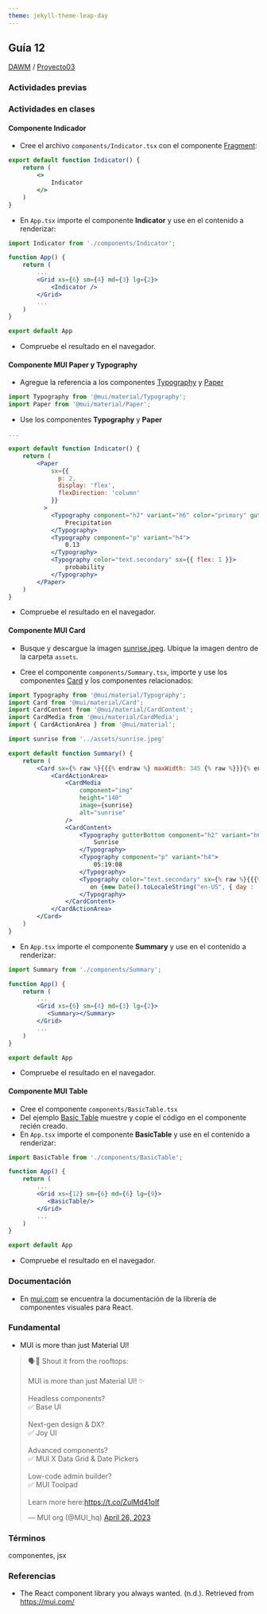 ```yaml
---
theme: jekyll-theme-leap-day
---
```


## Guía 12

[DAWM](/DAWM/) / [Proyecto03](/DAWM/proyectos/2024/proyecto03)

### Actividades previas

### Actividades en clases

#### Componente Indicador

* Cree el archivo `components/Indicator.tsx` con el componente [Fragment](https://es.react.dev/reference/react/Fragment#fragment):

```jsx
export default function Indicator() {
    return (
       	<>
            Indicator
        </> 
    )
}
```
* En `App.tsx` importe el componente **Indicator** y use en el contenido a renderizar:

```jsx
import Indicator from './components/Indicator';

function App() {
	return (
		...
		<Grid xs={6} sm={4} md={3} lg={2}>
			<Indicator />
	    </Grid>        
		...
	)
}

export default App
```

* Compruebe el resultado en el navegador.

#### Componente MUI Paper y Typography

* Agregue la referencia a los componentes [Typography](https://mui.com/material-ui/react-typography/) y [Paper](https://mui.com/material-ui/react-paper/)

```jsx
import Typography from '@mui/material/Typography';
import Paper from '@mui/material/Paper';
```

* Use los componentes **Typography** y **Paper**

```jsx
...

export default function Indicator() {
    return (
        <Paper
            sx={{
              p: 2,
              display: 'flex',
              flexDirection: 'column'
            }}
          >
            <Typography component="h2" variant="h6" color="primary" gutterBottom>
                Precipitation 
            </Typography>
            <Typography component="p" variant="h4">
                0.13
            </Typography>
            <Typography color="text.secondary" sx={{ flex: 1 }}>
                probability
            </Typography>
        </Paper> 
    )
}
```

* Compruebe el resultado en el navegador.

#### Componente MUI Card

* Busque y descargue la imagen [sunrise.jpeg](imagenes/sunrise.jpeg). Ubique la imagen dentro de la carpeta `assets`.

* Cree el componente `components/Summary.tsx`, importe y use los componentes [Card](https://mui.com/material-ui/react-card/) y los componentes relacionados:


```jsx
import Typography from '@mui/material/Typography';
import Card from '@mui/material/Card';
import CardContent from '@mui/material/CardContent';
import CardMedia from '@mui/material/CardMedia';
import { CardActionArea } from '@mui/material';

import sunrise from '../assets/sunrise.jpeg'

export default function Summary() {
    return (
        <Card sx={% raw %}{{{% endraw %} maxWidth: 345 {% raw %}}}{% endraw %}>
            <CardActionArea>
                <CardMedia
                    component="img"
                    height="140"
                    image={sunrise}
                    alt="sunrise"
                />
                <CardContent>
                    <Typography gutterBottom component="h2" variant="h6" color="primary">
                        Sunrise
                    </Typography>
                    <Typography component="p" variant="h4">
                        05:19:08
                    </Typography>
                    <Typography color="text.secondary" sx={% raw %}{{{% endraw %} flex: 1 {% raw %}}}{% endraw %}>
                       on {new Date().toLocaleString("en-US", { day : '2-digit'})} {new Date().toLocaleString("en-US", { month: "long" })} ,  {new Date().getFullYear()}
                    </Typography>
                </CardContent>
            </CardActionArea>
        </Card>
    )
}
```

* En `App.tsx` importe el componente **Summary** y use en el contenido a renderizar:

```jsx
import Summary from './components/Summary';

function App() {
	return (
		...
		<Grid xs={6} sm={4} md={3} lg={2}>
	       <Summary></Summary>
	    </Grid>        
		...
	)
}

export default App
```

* Compruebe el resultado en el navegador.

#### Componente MUI Table

* Cree el componente `components/BasicTable.tsx`
* Del ejemplo [Basic Table](https://mui.com/material-ui/react-table/#basic-table) muestre y copie el código en el componente recién creado.
* En `App.tsx` importe el componente **BasicTable** y use en el contenido a renderizar:

```jsx
import BasicTable from './components/BasicTable';

function App() {
	return (
		...
		<Grid xs={12} sm={6} md={6} lg={9}>
	       <BasicTable/>
	    </Grid>        
		...
	)
}

export default App
```

* Compruebe el resultado en el navegador.

### Documentación

* En [mui.com](https://mui.com/) se encuentra la documentación de la librería de componentes visuales para React.

### Fundamental

* MUI is more than just Material UI!

<blockquote class="twitter-tweet" data-media-max-width="560"><p lang="en" dir="ltr">🗣️💬 Shout it from the rooftops:<br><br>MUI is more than just Material UI! ✨<br><br>Headless components? <br>✅ Base UI<br><br>Next-gen design &amp; DX?<br>✅ Joy UI<br><br>Advanced components?<br>✅ MUI X Data Grid &amp; Date Pickers<br><br>Low-code admin builder?<br>✅ MUI Toolpad<br><br>Learn more here:<a href="https://t.co/ZulMd41oIf">https://t.co/ZulMd41oIf</a></p>&mdash; MUI org (@MUI_hq) <a href="https://twitter.com/MUI_hq/status/1651256048307585029?ref_src=twsrc%5Etfw">April 26, 2023</a></blockquote> <script async src="https://platform.twitter.com/widgets.js" charset="utf-8"></script>

### Términos

componentes, jsx

### Referencias

* The React component library you always wanted. (n.d.). Retrieved from https://mui.com/